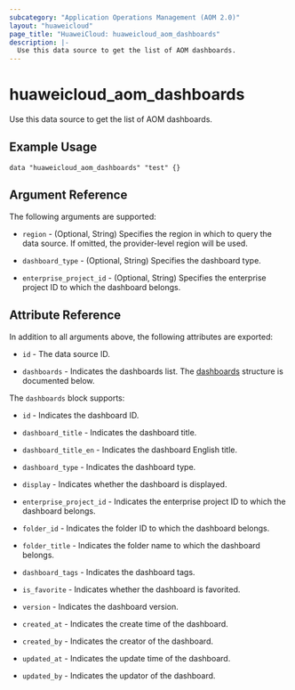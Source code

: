 ```yaml
---
subcategory: "Application Operations Management (AOM 2.0)"
layout: "huaweicloud"
page_title: "HuaweiCloud: huaweicloud_aom_dashboards"
description: |-
  Use this data source to get the list of AOM dashboards.
---
```


# huaweicloud_aom_dashboards

Use this data source to get the list of AOM dashboards.

## Example Usage

```hcl
data "huaweicloud_aom_dashboards" "test" {}
```

## Argument Reference

The following arguments are supported:

* `region` - (Optional, String) Specifies the region in which to query the data source.
  If omitted, the provider-level region will be used.

* `dashboard_type` - (Optional, String) Specifies the dashboard type.

* `enterprise_project_id` - (Optional, String) Specifies the enterprise project ID to which the dashboard belongs.

## Attribute Reference

In addition to all arguments above, the following attributes are exported:

* `id` - The data source ID.

* `dashboards` - Indicates the dashboards list.
  The [dashboards](#attrblock--dashboards) structure is documented below.

<a name="attrblock--dashboards"></a>
The `dashboards` block supports:

* `id` - Indicates the dashboard ID.

* `dashboard_title` - Indicates the dashboard title.

* `dashboard_title_en` - Indicates the dashboard English title.

* `dashboard_type` - Indicates the dashboard type.

* `display` - Indicates whether the dashboard is displayed.

* `enterprise_project_id` - Indicates the enterprise project ID to which the dashboard belongs.

* `folder_id` - Indicates the folder ID to which the dashboard belongs.

* `folder_title` - Indicates the folder name to which the dashboard belongs.

* `dashboard_tags` - Indicates the dashboard tags.

* `is_favorite` - Indicates whether the dashboard is favorited.

* `version` - Indicates the dashboard version.

* `created_at` - Indicates the create time of the dashboard.

* `created_by` - Indicates the creator of the dashboard.

* `updated_at` - Indicates the update time of the dashboard.

* `updated_by` - Indicates the updator of the dashboard.
